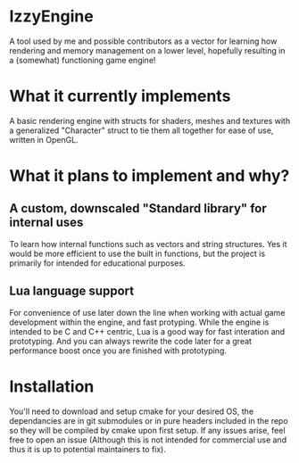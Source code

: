 
# IzzyEngine

A tool used by me and possible contributors as a vector for learning how rendering and memory management on a lower level, hopefully resulting in a (somewhat) functioning game engine!

# What it currently implements

A basic rendering engine with structs for shaders, meshes and textures with a generalized "Character" struct to tie them all together for ease of use, written in OpenGL.

# What it plans to implement and why?

## A custom, downscaled "Standard library" for internal uses

To learn how internal functions such as vectors and string structures. Yes it would be more efficient to use the built in functions, but the project is primarily for intended for educational purposes.

## Lua language support

For convenience of use later down the line when working with actual game development within the engine, and fast protyping. While the engine is intended to be C and C++ centric, Lua is a good way for fast interation and prototyping. And you can always rewrite the code later for a great performance boost once you are finished with prototyping.

# Installation

You'll need to download and setup cmake for your desired OS, the dependancies are in git submodules or in pure headers included in the repo so they will be compiled by cmake upon first setup. If any issues arise, feel free to open an issue (Although this is not intended for commercial use and thus it is up to potential maintainers to fix).
